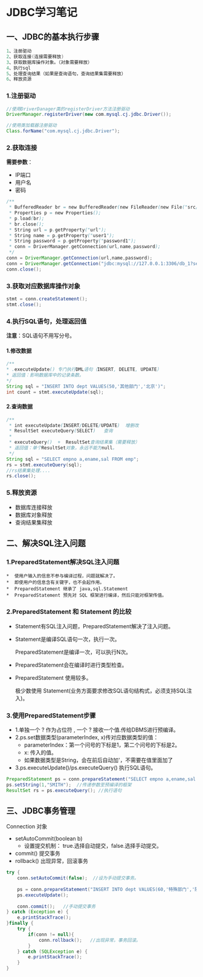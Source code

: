 # JDBC学习笔记

## 一、JDBC的基本执行步骤

```java
1、注册驱动
2、获取连接(连接需要释放)
3、获取数据库操作对象。（对象需要释放）
4、执行sql
5、处理查询结果（如果是查询语句，查询结果集需要释放）
6、释放资源
```

### 1.注册驱动

```java
//使用DriverDanager类的registerDriver方法注册驱动
DriverManager.registerDriver(new com.mysql.cj.jdbc.Driver());

//使用类加载器注册驱动
Class.forName("com.mysql.cj.jdbc.Driver");
```

### 2.获取连接

**需要参数**：

* IP端口
* 用户名
* 密码

~~~java
/**
 * BufferedReader br = new BufferedReader(new FileReader(new File("src/jdbc/user.properties")));
 * Properties p = new Properties();
 * p.load(br);
 * br.close();
 * String url = p.getProperty("url");
 * String name = p.getProperty("user1");
 * String password = p.getProperty("password1");
 * conn = DriverManager.getConnection(url,name,password);
 */
conn = DriverManager.getConnection(url,name,password);
conn = DriverManager.getConnection("jdbc:mysql://127.0.0.1:3306/db_1?serverTimezone=UTC&useUnicode=true&characterEncoding=UTF-8", "user1", "pass");
conn.close();
~~~

### 3.获取对应数据库操作对象

```java
stmt = conn.createStatement();
stmt.close();
```

### 4.执行SQL语句，处理返回值

**注意**：SQL语句不用写分号。

#### 1.修改数据

```java
/**
* .executeUpdate() 专门执行DML语句（INSERT, DELETE, UPDATE）
* 返回值：影响数据库中的记录条数。
*/
String sql = "INSERT INTO dept VALUES(50,'其他部门','北京')";
int count = stmt.executeUpdate(sql);
```

#### 2.查询数据

```java
/**
 * int executeUpdate(INSERT/DELETE/UPDATE)  增删改
 * ResultSet executeQuery(SELECT)   查询
 *
 * executeQuery()  +  ResultSet查询结果集（需要释放）
 * 返回值：单个ResultSet对象，永远不能为null。
 */
String sql = "SELECT empno a,ename,sal FROM emp";
rs = stmt.executeQuery(sql);
//rs结果集处理....
rs.close();
```

### 5.释放资源

* 数据库连接释放
* 数据库对象释放
* 查询结果集释放

## 二、解决SQL注入问题

### 1.PreparedStatement解决SQL注入问题

    *  使用户输入的信息不参与编译过程，问题就解决了。
    *  即使用户的信息含有关键字，也不会起作用。
    *  PreparedStatement 继承了 java,sql.Statement
    *  PreparedStatement 预先对 SQL 框架进行编译，然后只能对框架传值。

### 2.PreparedStatement 和 Statement 的比较

* Statement有SQL注入问题，PreparedStatement解决了注入问题。

* Statement是编译SQL语句一次，执行一次。 

  PreparedStatement是编译一次，可以执行N次。

* PreparedStatement会在编译时进行类型检查。

* PreparedStatement 使用较多。

  极少数使用 Statement(业务方面要求修改SQL语句结构式，必须支持SQL注入)。

### 3.使用PreparedStatement步骤

* 1.单独一个 ? 作为占位符  , 一个 ? 接收一个值.传给DBMS进行预编译。
* 2.ps.set数据类型(parameterIndex, x)传对应数据类型的值：
  * parameterIndex：第一个问号的下标是1，第二个问号的下标是2。
  * x: 传入的值。
  * 如果数据类型是String，会在前后自动加'，不需要在值里面加了
* 3.ps.executeUpdate()/ps.executeQuery() 执行SQL语句。

```java
PreparedStatement ps = conn.prepareStatement("SELECT empno a,ename,sal FROM emp WHERE ename = ?"); //获取预编译的数据库操作对象，并编译SQL框架
ps.setString(1,"SMITH");  //传递参数至预编译的框架
ResultSet rs = ps.executeQuery(); //执行语句

```

## 三、JDBC事务管理

Connection 对象 
* setAutoCommit(boolean b)
  * 设置提交机制： true.选择自动提交，false.选择手动提交。
* commit() 提交事务
* rollback()  出现异常，回滚事务

```java
try {
    conn.setAutoCommit(false);  //设为手动提交事务。
    
    ps = conn.prepareStatement("INSERT INTO dept VALUES(60,'特殊部门','陕西')");
    ps.executeUpdate();
    
    conn.commit();   //手动提交事务
} catch (Exception e) {
    e.printStackTrace();
}finally {
    try {
        if(conn != null){
            conn.rollback();   //出现异常，事务回滚。
        }
    } catch (SQLException e) {
        e.printStackTrace();
    }
}
```

